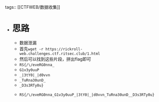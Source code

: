 tags:: [[CTFWEB/数据收集]]

- # 思路
	- 数据泄漏
	- 首先`wget -r https://rickroll-web.challenges.ctf.ritsec.club/1.html`
	- 然后可以找到这些片段，拼出flag即可
	- `RS{/\/eveRG0nna_`
	- `G1v3y0uuP`
	- `_|3tY0|_|d0vvn`
	- `_TuRna30unD_`
	- `_D3s3RTy0u}`
	- ```
	  RS{/\/eveRG0nna_G1v3y0uuP_|3tY0|_|d0vvn_TuRna30unD__D3s3RTy0u}
	  ```